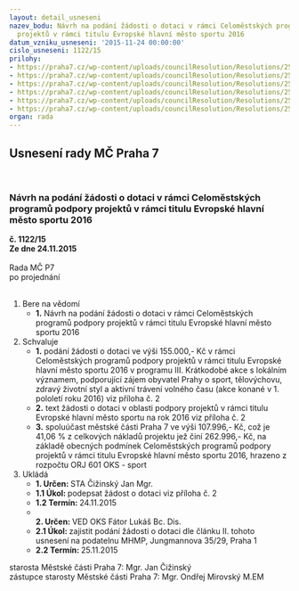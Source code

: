 ```yaml
---
layout: detail_usneseni
nazev_bodu: Návrh na podání žádosti o dotaci v rámci Celoměstských programů podpory
  projektů v rámci titulu Evropské hlavní město sportu 2016
datum_vzniku_usneseni: '2015-11-24 00:00:00'
cislo_usneseni: 1122/15
prilohy:
- https://praha7.cz/wp-content/uploads/councilResolution/Resolutions/25727/76-15-m38d_evropsky_sport_2016_mhmp_zadost_o_dotaci.doc
- https://praha7.cz/wp-content/uploads/councilResolution/Resolutions/25727/76-15-evropske_hlavni_mesto_sportu_2016_i_polol_prazsky_pohar_r.pdf
- https://praha7.cz/wp-content/uploads/councilResolution/Resolutions/25727/76-15-projekt_2016_maraton_den_prahy_7_prazsky_pohar_r.pdf
- https://praha7.cz/wp-content/uploads/councilResolution/Resolutions/25727/76-15-projekt_2016_maraton_den_prahy_7_rozpocet_prazsky_pohar_r.pdf
- https://praha7.cz/wp-content/uploads/councilResolution/Resolutions/25727/76-15-2099912_621497_celomestske_programy_podpory_projektu_v_ramci_titulu_evropske_hlavni_mesto_sportu_2016.pdf
- https://praha7.cz/wp-content/uploads/councilResolution/Resolutions/25727/76-15-zapis_8_jednani_sk_23_11_2015_r_bez_zadosti.doc
organ: rada
---
```

<div id="ucUsn_pList" class="usn">
	<span><h2>Usnesení rady MČ Praha 7 </h2>
<br></span><div class="standBody">
<span><h3>Návrh na podání žádosti o dotaci v rámci Celoměstských programů podpory projektů v rámci titulu Evropské hlavní město sportu 2016</h3></span><div class="center">
		<strong>č. 1122/15</strong><br>
	</div>
<div class="center">
		<strong>Ze dne 24.11.2015</strong><br><br>
	</div>Rada MČ P7<br> po projednání<br><br><ol>
<li>Bere na vědomí<ul><li>
<strong>1.</strong> Návrh na podání žádosti o dotaci v rámci Celoměstských programů podpory projektů v rámci titulu Evropské hlavní město sportu 2016</li></ul>
</li>
<li>Schvaluje<ul>
<li>
<strong>1.</strong> podání žádosti o dotaci ve výši 155.000,- Kč v rámci Celoměstských programů podpory projektů v rámci titulu Evropské hlavní město sportu 2016 v programu III. Krátkodobé akce s lokálním významem, podporující zájem obyvatel Prahy o sport, tělovýchovu, zdravý životní styl a aktivní trávení volného času (akce konané v 1. pololetí roku 2016) viz příloha č. 2</li>
<li>
<strong>2.</strong> text žádosti o dotaci v oblasti podpory projektů v rámci titulu Evropské hlavní město sportu na rok 2016 viz příloha č. 2</li>
<li>
<strong>3.</strong> spoluúčast městské části Praha 7 ve výši 107.996,- Kč, což je 41,06 % z celkových nákladů projektu jež činí 262.996,- Kč, na základě obecných podmínek Celoměstských programů podpory projektů v rámci titulu Evropské hlavní město sportu 2016, hrazeno z rozpočtu ORJ 601 OKS - sport            </li>
</ul>
</li>
<li>Ukládá<ul>
<li>
<strong>1. Určen: </strong>STA Čižinský Jan Mgr.</li>
<li>
<strong>1.1 Úkol: </strong>podepsat žádost o dotaci viz příloha č. 2</li>
<li>
<strong>1.2 Termín: </strong>24.11.2015</li>
<li>
<strong><br>2. Určen: </strong>VED OKS Fátor Lukáš Bc. Dis.</li>
<li>
<strong>2.1 Úkol: </strong>zajistit podání žádosti o dotaci dle článku II. tohoto usnesení na podatelnu MHMP, Jungmannova 35/29, Praha 1</li>
<li>
<strong>2.2 Termín: </strong>25.11.2015</li>
</ul>
</li>
</ol>starosta Městské části Praha 7: Mgr. Jan Čižinský<br>zástupce starosty Městské části Praha 7: Mgr. Ondřej Mirovský M.EM 
</div>
</div>